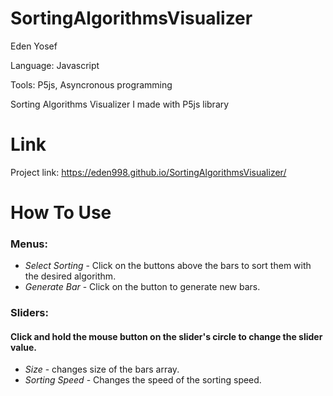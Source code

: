 # SortingAlgorithmsVisualizer

Eden Yosef

Language: Javascript

Tools: P5js, Asyncronous programming

Sorting Algorithms Visualizer I made with P5js library

# Link

Project link:
https://eden998.github.io/SortingAlgorithmsVisualizer/

# How To Use

### Menus:

* *Select Sorting* - Click on the buttons above the bars to sort them with the desired algorithm.
* *Generate Bar* - Click on the button to generate new bars.

### Sliders:

#### Click and hold the mouse button on the slider's circle to change the slider value.
* *Size* - changes size of the bars array.
* *Sorting Speed* - Changes the speed of the sorting speed.


